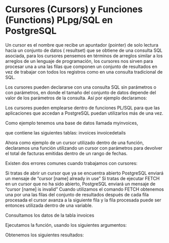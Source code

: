 # Cursores (Cursors) y Funciones (Functions) PLpg/SQL en PostgreSQL

Un cursor es el nombre que recibe un apuntador (pointer) de solo lectura hacia un conjunto de datos ( resultset) que se obtiene de una consulta SQL asociada, para los cursores pensemos en términos de arreglos similar a los arreglos de un lenguaje de programación, los cursores nos sirven para procesar una a una las filas que componen un conjunto de resultados en vez de trabajar con todos los registros como en una consulta tradicional de SQL.

Los cursores pueden declararse con una consulta SQL sin parámetros o con parámetros, en donde el tamaño del conjunto de datos depende del valor de los parámetros de la consulta. Así por ejemplo declaramos:


Los cursores pueden emplearse dentro de funciones PL/SQL para que las aplicaciones que accedan a PostgreSQL puedan utilizarlos más de una vez.

Como ejemplo tenemos una base de datos llamada myinvoices,


que contiene las siguientes tablas:
invoices
invoicedetails


Ahora como ejemplo de un cursor utilizado dentro de una función, declaramos una función utilizando un cursor con parámetros para devolver el total de facturas emitidas dentro de un rango de fechas.


Existen dos errores comunes cuando trabajamos con cursores:

Si tratas de abrir un cursor que ya se encuentra abierto PostgreSQL enviará un mensaje de “cursor [name] already in use”
Si tratas de ejecutar FETCH en un cursor que no ha sido abierto, PostgreSQL enviará un mensaje de “cursor [name] is invalid”
Cuando utilizamos el comando FETCH obtenemos una por una las filas del conjunto de resultados después de cada fila procesada el cursor avanza a la siguiente fila y la fila procesada puede ser entonces utilizada dentro de una variable.

Consultamos los datos de la tabla invoices


Ejecutamos la función, usando los siguientes argumentos:

Obtenemos los siguientes resultados:
